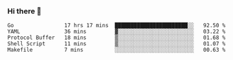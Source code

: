 ### Hi there 👋

<!--
**yeya24/yeya24** is a ✨ _special_ ✨ repository because its `README.md` (this file) appears on your GitHub profile.

Here are some ideas to get you started:

- 🔭 I’m currently working on ...
- 🌱 I’m currently learning ...
- 👯 I’m looking to collaborate on ...
- 🤔 I’m looking for help with ...
- 💬 Ask me about ...
- 📫 How to reach me: ...
- 😄 Pronouns: ...
- ⚡ Fun fact: ...
-->

<!--START_SECTION:waka-->

```text
Go                17 hrs 17 mins  ███████████████████████░░   92.50 %
YAML              36 mins         ▓░░░░░░░░░░░░░░░░░░░░░░░░   03.22 %
Protocol Buffer   18 mins         ▒░░░░░░░░░░░░░░░░░░░░░░░░   01.68 %
Shell Script      11 mins         ▒░░░░░░░░░░░░░░░░░░░░░░░░   01.07 %
Makefile          7 mins          ░░░░░░░░░░░░░░░░░░░░░░░░░   00.63 %
```

<!--END_SECTION:waka-->
